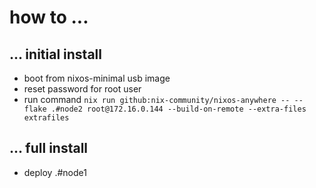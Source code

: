 # how to ...

## ... initial install

* boot from nixos-minimal usb image
* reset password for root user
* run command `nix run github:nix-community/nixos-anywhere -- --flake .#node2 root@172.16.0.144 --build-on-remote --extra-files extrafiles`

## ... full install

* deploy .#node1
